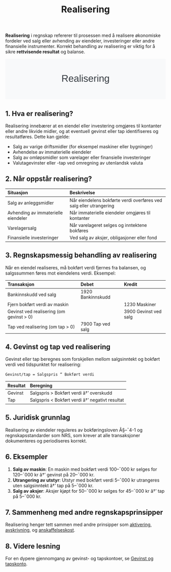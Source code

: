 ﻿---
title: "Realisering"
meta_title: "Realisering"
meta_description: '**Realisering** i regnskap refererer til prosessen med å realisere økonomiske fordeler ved salg eller avhending av eiendeler, investeringer eller andre finans...'
slug: realisering
type: blog
layout: pages/single
---

**Realisering** i regnskap refererer til prosessen med å realisere økonomiske fordeler ved salg eller avhending av eiendeler, investeringer eller andre finansielle instrumenter. Korrekt behandling av realisering er viktig for å sikre **rettvisende resultat** og balanse.

![Realisering](realisering-image.svg)

## 1. Hva er realisering?

Realisering innebærer at en eiendel eller investering omgjøres til kontanter eller andre likvide midler, og at eventuell gevinst eller tap identifiseres og resultatføres. Dette kan gjelde:

* Salg av varige driftsmidler (for eksempel maskiner eller bygninger)
* Avhendelse av immaterielle eiendeler
* Salg av omløpsmidler som varelager eller finansielle investeringer
* Valutagevinster eller -tap ved omregning av utenlandsk valuta

## 2. Når oppstår realisering?

| Situasjon                          | Beskrivelse                                                           |
|:-----------------------------------|:----------------------------------------------------------------------|
| Salg av anleggsmidler              | Når eiendelens bokførte verdi overføres ved salg eller utrangering    |
| Avhending av immaterielle eiendeler| Når immaterielle eiendeler omgjøres til kontanter                     |
| Varelagersalg                      | Når varelageret selges og inntektene bokføres                         |
| Finansielle investeringer          | Ved salg av aksjer, obligasjoner eller fond                            |

## 3. Regnskapsmessig behandling av realisering

Når en eiendel realiseres, må bokført verdi fjernes fra balansen, og salgssummen føres mot eiendelens verdi. Eksempel:

| Transaksjon                             | Debet                           | Kredit                    |
|:----------------------------------------|:--------------------------------|:--------------------------|
| Bankinnskudd ved salg                   | 1920 Bankinnskudd               |                            |
| Fjern bokført verdi av maskin           |                                 | 1230 Maskiner             |
| Gevinst ved realisering (om gevinst > 0) |                                 | 3900 Gevinst ved salg      |
| Tap ved realisering (om tap > 0)        | 7900 Tap ved salg                |                            |

## 4. Gevinst og tap ved realisering

Gevinst eller tap beregnes som forskjellen mellom salgsinntekt og bokført verdi ved tidspunktet for realisering:

```text
Gevinst/tap = Salgspris “ Bokført verdi
```

| Resultat            | Beregning                                                               |
|:---------------------|:------------------------------------------------------------------------|
| Gevinst              | Salgspris > Bokført verdi â†’ overskudd                                  |
| Tap                  | Salgspris < Bokført verdi â†’ negativt resultat                          |

## 5. Juridisk grunnlag

Realisering av eiendeler reguleres av bokføringsloven Â§–¯4-1 og regnskapsstandarder som NRS, som krever at alle transaksjoner dokumenteres og periodiseres korrekt.

## 6. Eksempler

1. **Salg av maskin**: En maskin med bokført verdi 100–¯000 kr selges for 120–¯000 kr â†’ gevinst på 20–¯000 kr.
2. **Utrangering av utstyr**: Utstyr med bokført verdi 5–¯000 kr utrangeres uten salgsinntekt â†’ tap på 5–¯000 kr.
3. **Salg av aksjer**: Aksjer kjøpt for 50–¯000 kr selges for 45–¯000 kr â†’ tap på 5–¯000 kr.

## 7. Sammenheng med andre regnskapsprinsipper

Realisering henger tett sammen med andre prinsipper som [aktivering](/blogs/regnskap/hva-er-aktivering "Hva er Aktivering?"), [avskrivning](/blogs/regnskap/hva-er-avskrivning "Hva er Avskrivning?"), og [anskaffelseskost](/blogs/regnskap/hva-er-anskaffelseskost "Hva er Anskaffelseskost?").

## 8. Videre lesning

For en dypere gjennomgang av gevinst- og tapskontoer, se [Gevinst og tapskonto](/blogs/regnskap/gevinst-og-tapskonto "Gevinst- og tapskonto: Håndtering av Gevinst og Tap i Regnskap").










